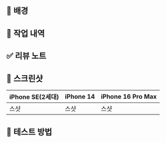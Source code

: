 ## 🤔 배경
<!--
> PR을 하게 된 문제상황, 배경 등 개요에 대해서 작성해주세요!
-->

## 📃 작업 내역
<!--
> PR에서 한 작업을 작성해주새요!
> e.g. - 첫번째 작업
-->

## ✅ 리뷰 노트
<!--
> 구현 시에 고민이었던 점들 혹은 특정 부분에 대한 의도가 있었다면 PR 리뷰의 이해를 돕기 위해 서술해주세요!
>
> 또한 리뷰어에게 특정 부분에 대한 집중 혹은 코멘트 혹은 질문을 요청하는 경우에 작성하면 좋아요!
>
> e.g. 이 부분은 불변성을 띄도록 하기 위해 struct를 사용했어요!
-->

## 🎨 스크린샷
| iPhone SE(2세대) | iPhone 14 | iPhone 16 Pro Max |
| -------------- | -------------- | -------------- |
| 스샷 | 스샷 | 스샷 |


## 🚀 테스트 방법
<!--
> 테스트 코드 위치나 테스트 방법에 대해 작성해주세요!
-->
